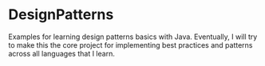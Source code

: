 DesignPatterns
==============
Examples for learning design patterns basics with Java. Eventually, I will try to make this the core project for implementing best practices and patterns across all languages that I learn.
